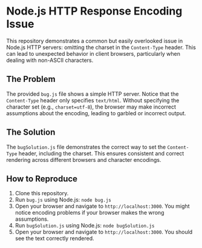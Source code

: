 # Node.js HTTP Response Encoding Issue

This repository demonstrates a common but easily overlooked issue in Node.js HTTP servers: omitting the charset in the `Content-Type` header.  This can lead to unexpected behavior in client browsers, particularly when dealing with non-ASCII characters.

## The Problem

The provided `bug.js` file shows a simple HTTP server.  Notice that the `Content-Type` header only specifies `text/html`.  Without specifying the character set (e.g., `charset=utf-8`), the browser may make incorrect assumptions about the encoding, leading to garbled or incorrect output.

## The Solution

The `bugSolution.js` file demonstrates the correct way to set the `Content-Type` header, including the charset. This ensures consistent and correct rendering across different browsers and character encodings.

## How to Reproduce

1. Clone this repository.
2. Run `bug.js` using Node.js: `node bug.js`
3. Open your browser and navigate to `http://localhost:3000`.  You might notice encoding problems if your browser makes the wrong assumptions.
4. Run `bugSolution.js` using Node.js: `node bugSolution.js`
5. Open your browser and navigate to `http://localhost:3000`.  You should see the text correctly rendered.
